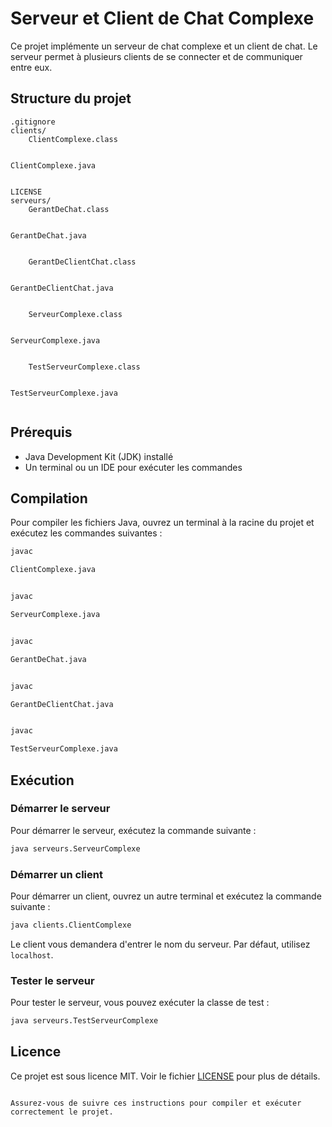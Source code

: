 # Serveur et Client de Chat Complexe

Ce projet implémente un serveur de chat complexe et un client de chat. Le serveur permet à plusieurs clients de se connecter et de communiquer entre eux.

## Structure du projet

```
.gitignore
clients/
	ClientComplexe.class
	

ClientComplexe.java


LICENSE
serveurs/
	GerantDeChat.class
	

GerantDeChat.java


	GerantDeClientChat.class
	

GerantDeClientChat.java


	ServeurComplexe.class
	

ServeurComplexe.java


	TestServeurComplexe.class
	

TestServeurComplexe.java


```

## Prérequis

- Java Development Kit (JDK) installé
- Un terminal ou un IDE pour exécuter les commandes

## Compilation

Pour compiler les fichiers Java, ouvrez un terminal à la racine du projet et exécutez les commandes suivantes :

```sh
javac 

ClientComplexe.java


javac 

ServeurComplexe.java


javac 

GerantDeChat.java


javac 

GerantDeClientChat.java


javac 

TestServeurComplexe.java


```

## Exécution

### Démarrer le serveur

Pour démarrer le serveur, exécutez la commande suivante :

```sh
java serveurs.ServeurComplexe
```

### Démarrer un client

Pour démarrer un client, ouvrez un autre terminal et exécutez la commande suivante :

```sh
java clients.ClientComplexe
```

Le client vous demandera d'entrer le nom du serveur. Par défaut, utilisez `localhost`.

### Tester le serveur

Pour tester le serveur, vous pouvez exécuter la classe de test :

```sh
java serveurs.TestServeurComplexe
```

## Licence

Ce projet est sous licence MIT. Voir le fichier [LICENSE](LICENSE) pour plus de détails.
```

Assurez-vous de suivre ces instructions pour compiler et exécuter correctement le projet.
